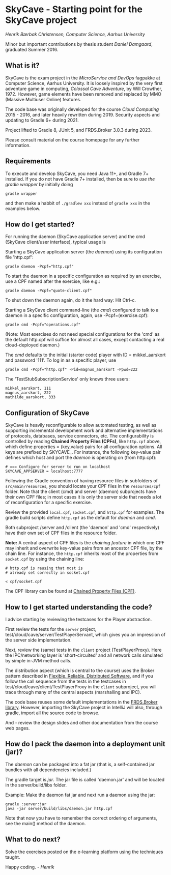 SkyCave - Starting point for the SkyCave project
====

*Henrik Bærbak Christensen, Computer Science, Aarhus University*

Minor but important contributions by thesis student *Daniel Damgaard*,
graduated Summer 2016.

What is it?
-----------

SkyCave is the exam project in the *MicroService and DevOps* fagpakke
at Computer Science, Aarhus University. It is loosely inspired by the
very first adventure game in computing, *Colossal Cave Adventure*, by
Will Crowther, 1972. However, game elements have been removed and
replaced by MMO (Massive Multiuser Online) features.

The code base was originally developed for the course *Cloud
Computing* 2015 - 2016, and later heavily rewritten
during 2019. Security aspects and updating to Gradle 6+ during 2021.

Project lifted to Gradle 8, JUnit 5, and FRDS.Broker 3.0.3 during
2023.

Please consult material on the course homepage for any further
information.

Requirements
------------

To execute and develop SkyCave, you need Java 11+, and Gradle 7+
installed. If you do not have Gradle 7+ installed, then be sure to
*use the gradle wrapper* by initially doing

    gradle wrapper
    
and then make a habbit of `./gradlew xxx` instead of `gradle xxx` in
the examples below.

How do I get started?
---------------------

For running the daemon (SkyCave application server) and the cmd
(SkyCave client/user interface), typical usage is

Starting a SkyCave application server (the *daemon*) using its
configuration file 'http.cpf':

    gradle daemon -Pcpf="http.cpf"

To start the daemon in a specific configuration as required by an
exercise, use a CPF named after the exercise, like e.g.:
  
    gradle daemon -Pcpf="quote-client.cpf"

To shut down the daemon again, do it the hard way: Hit Ctrl-c.

Starting a SkyCave client command-line (the *cmd*) configured to
talk to a daemon in a specific configuration, again, use 
-Pcpf=(exercise.cpf):

    gradle cmd -Pcpf="operations.cpf"

(Note: Most exercises do not need special configurations for the 
'cmd' as the default http.cpf will suffice for almost all cases,
except contacting a real cloud-deployed daemon.)

The *cmd* defaults to the initial (starter code) player with ID =
mikkel_aarskort and password '111'. To log in as a specific player, use

    gradle cmd -Pcpf="http.cpf" -Pid=magnus_aarskort -Ppwd=222
    
The 'TestStubSubscriptionService' only knows three users:

    mikkel_aarskort, 111
    magnus_aarskort, 222
    mathilde_aarskort, 333
    
Configuration of SkyCave
-------------

SkyCave is heavily reconfigurable to allow automated testing, as well
as supporting incremental development work and alternative
implementations of protocols, databases, service connectors, etc. The
configurability is controlled by reading **Chained Property Files
(CPFs)**, like `http.cpf` above, which define properties = (key,value)
pairs for all configuration options. All keys are prefixed by
SKYCAVE_. For instance, the following key-value pair defines which
host and port the *daemon* is operating on (from http.cpf):

    # === Configure for server to run on localhost
    SKYCAVE_APPSERVER = localhost:7777

Following the Gradle convention of having resource files in subfolders
of `src/main/resources`, you should locate your CPF files in the
`resources/cpf` folder. Note that the client (cmd) and server (daemon)
subprojects have their own CPF files; in most cases it is only the
server side that needs a lot of reconfiguration for a specific
exercise.

Review the provided `local.cpf`, `socket.cpf`, and `http.cpf` for
examples. The gradle build scripts define `http.cpf` as the default
for *daemon* and *cmd*.

Both subproject /server and /client (the 'daemon' and 'cmd'
respectively) have their own set of CPF files in the resource folder.

**Note:** A central aspect of CPF files is the *chaining feature* in
which one CPF may inherit and overwrite key-value pairs from an
ancestor CPF file, by the chain line. For instance, the `http.cpf`
inherits most of the properties from `socket.cpf` by using the chaining
line:

    # http.cpf is reusing that most is
    # already set correctly in socket.cpf

    < cpf/socket.cpf

The CPF library can be found
at [Chained Property Files (CPF)](https://bitbucket.org/henrikbaerbak/cpf).

How to I get started understanding the code?
--------------------------------------------

I advice starting by reviewing the testcases for the Player
abstraction.

First review the tests for the `server` project,
test/cloud/cave/server/TestPlayerServant, which gives you an
impression of the server side implementation.

Next, review the (same) tests in the `client` project
(TestPlayerProxy). Here the IPC/networking layer is 'short-circuited'
and all network calls simulated by simple in-JVM method calls.

The distribution aspect (which is central to the course) uses the
Broker pattern described in [Flexible, Reliable, Distributed
Software](leanpub.com/frds), and if you follow the call sequence from
the tests in the testcases in test/cloud/cave/client/TestPlayerProxy
in the `client` subproject, you will trace through many of the central
aspects (marshalling and IPC).

The code base reuses some default implementations in the [FRDS.Broker
library](bitbucket.com/henrikbaerbak/broker). However, importing the
SkyCave project in IntelliJ will also, through gradle, import all the
source code to browse.

And - review the design slides and other documentation from the course
web pages.

How do I pack the daemon into a deployment unit (jar)?
----------------------------------------------------------

The *daemon* can be packaged into a fat jar (that is, a
self-contained jar bundles with all dependencies included.)

The gradle target is *jar*. The jar file is called 'daemon.jar' and
will be located in the server/build/libs folder.

Example: Make the daemon fat jar and next run a daemon using the jar:

    gradle :server:jar
    java -jar server/build/libs/daemon.jar http.cpf

Note that now you have to remember the correct ordering of arguments,
see the main() method of the daemon.

What to do next?
----------------

Solve the exercises posted on the e-learning platform using the
techniques taught.

Happy coding. *- Henrik*

